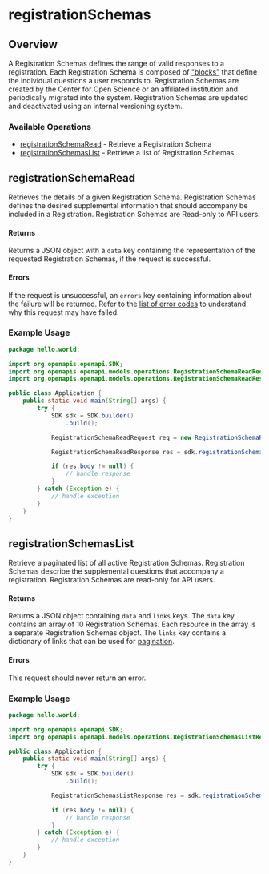 # registrationSchemas

## Overview

A Registration Schemas defines the range of valid responses to a registration. Each Registration Schema is composed of <a href="#tag/Registration-Schema-Blocks">"blocks"</a> that define the individual questions a user responds to. Registration Schemas are created by the Center for Open Science or an affiliated institution and periodically migrated into the system. Registration Schemas are updated and deactivated using an internal versioning system.

### Available Operations

* [registrationSchemaRead](#registrationschemaread) - Retrieve a Registration Schema
* [registrationSchemasList](#registrationschemaslist) - Retrieve a list of Registration Schemas

## registrationSchemaRead

Retrieves the details of a given Registration Schema. Registration Schemas defines the desired supplemental information that should accompany be included in a Registration. Registration Schemas are Read-only to API users.
#### Returns
Returns a JSON object with a `data` key containing the representation of the requested Registration Schemas, if the request is successful.
#### Errors
If the request is unsuccessful, an `errors` key containing information about the failure will be returned. Refer to the [list of error codes](#tag/Errors-and-Error-Codes) to understand why this request may have failed.

### Example Usage

```java
package hello.world;

import org.openapis.openapi.SDK;
import org.openapis.openapi.models.operations.RegistrationSchemaReadRequest;
import org.openapis.openapi.models.operations.RegistrationSchemaReadResponse;

public class Application {
    public static void main(String[] args) {
        try {
            SDK sdk = SDK.builder()
                .build();

            RegistrationSchemaReadRequest req = new RegistrationSchemaReadRequest("eaque");            

            RegistrationSchemaReadResponse res = sdk.registrationSchemas.registrationSchemaRead(req);

            if (res.body != null) {
                // handle response
            }
        } catch (Exception e) {
            // handle exception
        }
    }
}
```

## registrationSchemasList

Retrieve a paginated list of all active Registration Schemas. Registration Schemas describe the supplemental questions that accompany a registration. Registration Schemas are read-only for API users.
#### Returns
Returns a JSON object containing `data` and `links` keys.
The `data` key contains an array of 10 Registration Schemas. Each resource in the array is a separate Registration Schemas object.
The `links` key contains a dictionary of links that can be used for [pagination](#tag/Pagination).
#### Errors
This request should never return an error.

### Example Usage

```java
package hello.world;

import org.openapis.openapi.SDK;
import org.openapis.openapi.models.operations.RegistrationSchemasListResponse;

public class Application {
    public static void main(String[] args) {
        try {
            SDK sdk = SDK.builder()
                .build();

            RegistrationSchemasListResponse res = sdk.registrationSchemas.registrationSchemasList();

            if (res.body != null) {
                // handle response
            }
        } catch (Exception e) {
            // handle exception
        }
    }
}
```
